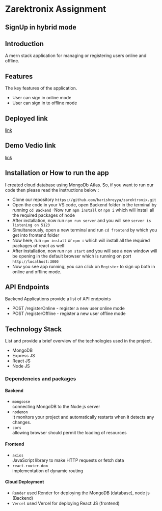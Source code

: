 # Zarektronix Assignment
## SignUp in hybrid mode

## Introduction
A mern stack application for managing or registering users online and offline.

## Features
The key features of the application.

- User can sign in online mode
- User can sign in to offline mode

## Deployed link
[link](https://zatroni-frontend.vercel.app/)

## Demo Vedio link
[link](https://drive.google.com/file/d/14cH6rSTei-nU3DVKhboDQIOIM78s4CL-/view?usp=sharing)

## Installation or How to run the app
I created cloud database using MongoDb Atlas. So, if you want to run our code then please read the instructions below :
- Clone our repository `https://github.com/harishreyya/zarektronix.git`
- Open the code in your VS code, open Backend folder in the terminal by running `cd Backend`
-Now run `npm install` or `npm i` which will install all the required packages of node
- After installation, now run `npm run server` and  you will see `server is listening on 5123` 
- Simultaneously, open a new terminal and run `cd frontend` by which you get into frontend folder
- Now here, run `npm install` or `npm i` which will install all the required packages of react as well
- After installation, now run `npm start` and  you will see a new window will be opening in the default browser which is running on port `http://localhost:3000`
- Now you see app running, you can click on `Register` to sign up both in online and offline mode.



## API Endpoints
Backend Applications provide a list of API endpoints
- POST /registerOnline - register a new user online mode
- POST /registerOffline - register a new user offline mode

## Technology Stack
List and provide a brief overview of the technologies used in the project.

- MongoDB
- Express JS
- React JS
- Node JS
 
 ### Dependencies and packages

#### Backend
- `mongoose`<br/>
  connecting MongoDB to the Node js server
- `nodemon`<br/>
  It monitors your project and automatically restarts when it detects any changes.
- `cors`<br/>
  allowing browser should permit the loading of resources

#### Frontend
- `axios`<br/>
  JavaScript library to make HTTP requests or fetch data
- `react-router-dom`<br/>
  implementation of dynamic routing 

#### Cloud Deployment

- `Render`
used Render for deploying the MongoDB (database), node js (Backend) 
- `Vercel`
used Vercel for deploying React JS (frontend)
